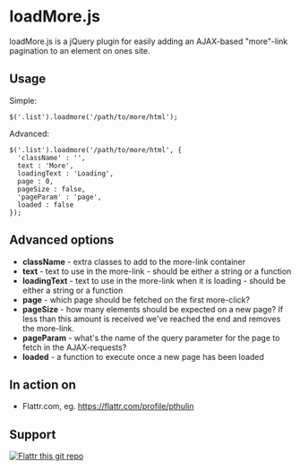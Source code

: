 loadMore.js
=======

loadMore.js is a jQuery plugin for easily adding an AJAX-based "more"-link pagination to an element on ones site.

## Usage

Simple:

    $('.list').loadmore('/path/to/more/html');

Advanced:

    $('.list').loadmore('/path/to/more/html', {
      'className' : '',
      text : 'More',
      loadingText : 'Loading',
      page : 0,
      pageSize : false,
      'pageParam' : 'page',
      loaded : false
    });

## Advanced options

* **className** - extra classes to add to the more-link container
* **text** - text to use in the more-link - should be either a string or a function
* **loadingText** - text to use in the more-link when it is loading - should be either a string or a function
* **page** - which page should be fetched on the first more-click?
* **pageSize** - how many elements should be expected on a new page? If less than this amount is received we've reached the end and removes the more-link.
* **pageParam** - what's the name of the query parameter for the page to fetch in the AJAX-requests?
* **loaded** - a function to execute once a new page has been loaded

## In action on

* Flattr.com, eg. https://flattr.com/profile/pthulin

## Support

[![Flattr this git repo](http://api.flattr.com/button/flattr-badge-large.png)](https://flattr.com/submit/auto?user_id=voxpelli&url=https://github.com/voxpelli/jquery-loadmore&title=loadmore.js&language=en_GB&tags=github&category=software)
